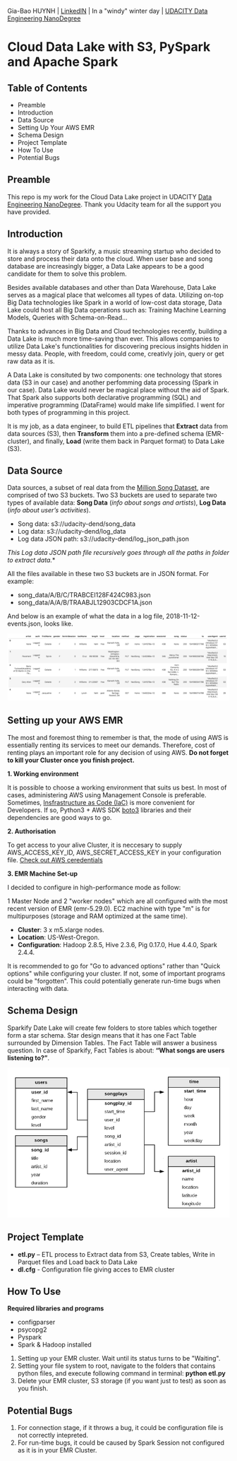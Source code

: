 Gia-Bao HUYNH | [LinkedIN](https://www.linkedin.com/in/gbh198/) | In a "windy" winter day | [UDACITY Data Engineering NanoDegree](https://www.udacity.com/course/data-engineer-nanodegree--nd027)

# **Cloud Data Lake with S3, PySpark and Apache Spark**

## Table of Contents
-	Preamble
-	Introduction
-	Data Source
-	Setting Up Your AWS EMR
- Schema Design
-	Project Template
-	How To Use
- Potential Bugs

## Preamble

This repo is my work for the Cloud Data Lake project in UDACITY [Data Engineering NanoDegree](https://www.udacity.com/course/data-engineer-nanodegree--nd027). Thank you Udacity team for all the support you have provided. 
## Introduction
It is always a story of Sparkify, a music streaming startup who decided to store and process their data onto the cloud. When user base and song database are increasingly bigger, a Data Lake appears to be a good candidate for them to solve this problem.

Besides available databases and other than Data Warehouse, Data Lake serves as a magical place that welcomes all types of data. Utilizing on-top Big Data technologies like Spark in a world of low-cost data storage, Data Lake could host all Big Data operations such as: Training Machine Learning Models, Queries with Schema-on-Read...

Thanks to advances in Big Data and Cloud technologies recently, building a Data Lake is much more time-saving than ever. This allows companies to utilize Data Lake's functionalities for discovering precious insights hidden in messy data. People, with freedom, could come, creativly join, query or get raw data as it is. 

A Data Lake is consituted by two components: one technology that stores data (S3 in our case) and another perfomming data processing (Spark in our case).
Data Lake would never be magical place without the aid of Spark. That Spark also supports both declarative programming (SQL) and imperative programming (DataFrame) would make life simplified. I went for both types of programming in this project.

It is my job, as a data engineer, to build ETL pipelines that **Extract** data from data sources (S3), then **Transform** them into a pre-defined schema (EMR-cluster), and finally, **Load** (write them back in Parquet format) to Data Lake (S3). 

## Data Source
Data sources, a subset of real data from the [Million Song Dataset](http://millionsongdataset.com/), are comprised of two S3 buckets. Two S3 buckets are used to separate two types of available data: **Song Data** (*info about songs and artists*), **Log Data** (*info about user’s activities*). 
- Song data: s3://udacity-dend/song_data
- Log data: s3://udacity-dend/log_data
- Log data JSON path: s3://udacity-dend/log_json_path.json

*This Log data JSON path file recursively goes through all the paths in folder to extract data.**

All the files available in these two S3 buckets are in JSON format. For example:
- song_data/A/B/C/TRABCEI128F424C983.json
- song_data/A/A/B/TRAABJL12903CDCF1A.json

And below is an example of what the data in a log file, 2018-11-12-events.json, looks like.

![Image of Yaktocat](https://github.com/gbh198/Cloud-Data-Warehouse-With-Amazon-S3-and-Redshift/blob/master/log-data.png)

## Setting up your AWS EMR

The most and foremost thing to remember is that, the mode of using AWS is essentially renting its services to meet our demands. Therefore, cost of renting plays an important role for any decision of using AWS. 
**Do not forget to kill your Cluster once you finish project.**

**1. Working environment**

It is possible to choose a working environment that suits us best. In most of cases, administering AWS using Management Console is preferable. 
Sometimes, [Insfrastructure as Code (IaC)](https://en.wikipedia.org/wiki/Infrastructure_as_code) is more convenient for Developers. 
If so, Python3 + AWS SDK [boto3](https://boto3.amazonaws.com/v1/documentation/api/latest/index.html) libraries and their dependencies are good ways to go.

**2. Authorisation**

To get access to your alive Cluster, it is neccesary to supply AWS_ACCESS_KEY_ID, AWS_SECRET_ACCESS_KEY in your configuration file.
[Check out AWS ceredentials](https://docs.aws.amazon.com/general/latest/gr/aws-security-credentials.html)

**3. EMR Machine Set-up**

I decided to configure in high-performance mode as follow:

1 Master Node and 2 "worker nodes" which are all configured with the most recent version of EMR (emr-5.29.0). EC2 machine with type "m" is for multipurposes (storage and RAM optimized at the same time). 

- **Cluster**: 3 x m5.xlarge nodes. 
- **Location**: US-West-Oregon.
- **Configuration**: Hadoop 2.8.5, Hive 2.3.6, Pig 0.17.0, Hue 4.4.0, Spark 2.4.4.

It is recommended to go for "Go to advanced options" rather than "Quick options" while configuring your cluster. If not, some of important programs could be "forgotten". This could potentially generate run-time bugs when interacting with data.

## Schema Design

Sparkify Date Lake will create few folders to store tables which together form a star schema. 
Star design means that it has one Fact Table surrounded by Dimension Tables.
The Fact Table will answer a business question. In case of Sparkify, Fact Tables is about: **“What songs are users listening to?”**.

![Image of Yaktocat](https://github.com/gbh198/Cloud-Data-Warehouse-With-Amazon-S3-and-Redshift/blob/master/Star%20Schema.png)

## Project Template
 
-	**etl.py** – ETL process to Extract data from S3, Create tables, Write in Parquet files and Load back to Data Lake
-	**dl.cfg** - Configuration file giving acces to EMR cluster

## How To Use
**Required libraries and programs**
- configparser
- psycopg2
- Pyspark
- Spark & Hadoop installed 

1. Setting up your EMR cluster. Wait until its status turns to be "Waiting".
2. Setting your file system to root, navigate to the folders that contains python files, and execute following command in terminal:
**python etl.py** 
3.	Delete your EMR cluster, S3 storage (if you want just to test) as soon as you finish.

## Potential Bugs

1. For connection stage, if it throws a bug, it could be configuration file is not correctly intepreted. 
2. For run-time bugs, it could be caused by Spark Session not configured as it is in your EMR Cluster.

